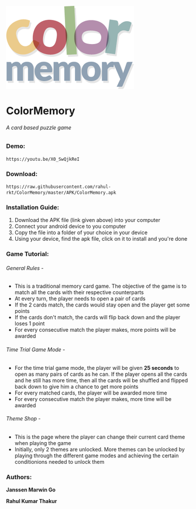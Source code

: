 ![logo](/Design/logo.png)
# ColorMemory
###### _A card based puzzle game_

### Demo:
```
https://youtu.be/X0_SwQjkReI
```

### Download:
```
https://raw.githubusercontent.com/rahul-rkt/ColorMemory/master/APK/ColorMemory.apk
```

### Installation Guide:
1. Download the APK file (link given above) into your computer
2. Connect your android device to you computer
3. Copy the file into a folder of your choice in your device
4. Using your device, find the apk file, click on it to install and you're done

### Game Tutorial:
###### General Rules -
- This is a traditional memory card game. The objective of the game is to match all the cards with their respective counterparts
- At every turn, the player needs to open a pair of cards
- If the 2 cards match, the cards would stay open and the player get some points
- If the cards don't match, the cards will flip back down and the player loses 1 point
- For every consecutive match the player makes, more points will be awarded

###### Time Trial Game Mode -
- For the time trial game mode, the player will be given **25 seconds** to open as many pairs of cards as he can. If the player opens all the cards and he still has more time, then all the cards will be shuffled and flipped back down to give him a chance to get more points
- For every matched cards, the player will be awarded more time
- For every consecutive match the player makes, more time will be awarded

###### Theme Shop -
- This is the page where the player can change their current card theme when playing the game
- Initially, only 2 themes are unlocked. More themes can be unlocked by playing through the different game modes and achieving the certain conditionions needed to unlock them

### Authors:
**Janssen Marwin Go**

**Rahul Kumar Thakur**
